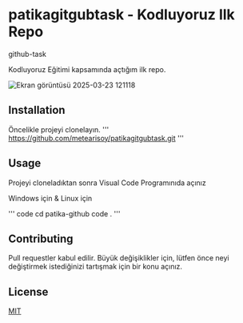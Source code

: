 # patikagitgubtask - Kodluyoruz Ilk Repo
github-task

Kodluyoruz Eğitimi kapsamında açtığım ilk repo.

![Ekran görüntüsü 2025-03-23 121118](https://github.com/user-attachments/assets/5314f385-63d4-49a0-bf10-d3a05db2c6b3)

## Installation
Öncelikle projeyi clonelayın.
'''
https://github.com/metearisoy/patikagitgubtask.git
'''

## Usage
Projeyi cloneladıktan sonra Visual Code Programınıda açınız

Windows için & Linux için

''' code
cd patika-github
code .
'''

## Contributing
Pull requestler kabul edilir. Büyük değişiklikler için, lütfen önce neyi değiştirmek istediğinizi tartışmak için bir konu açınız.

## License

[MIT](https://choosealicense.com/licenses/mit/)

